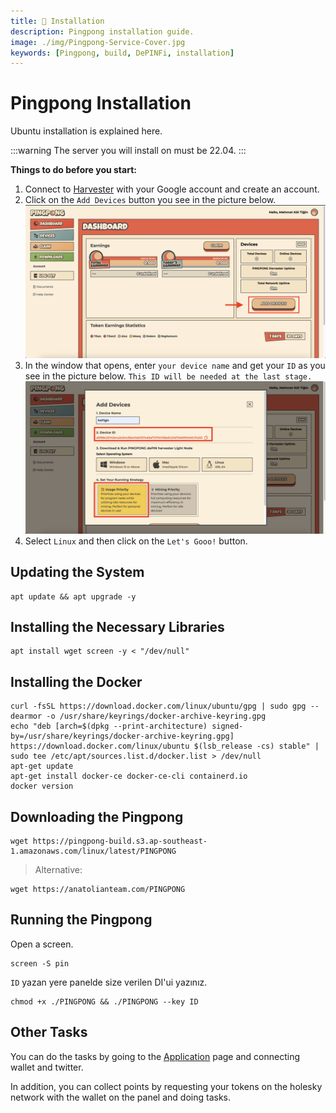 ```yaml
---
title: 💾 Installation
description: Pingpong installation guide.
image: ./img/Pingpong-Service-Cover.jpg
keywords: [Pingpong, build, DePINFi, installation]
---
```


# Pingpong Installation 

Ubuntu installation is explained here.

:::warning
The server you will install on must be 22.04.
:::

**Things to do before you start:**
1. Connect to [Harvester](https://harvester.pingpong.build/) with your Google account and create an account.
2. Click on the `Add Devices` button you see in the picture below.
![Pingpong-1](./../../../i18n/tr/docusaurus-plugin-content-docs/current/Testnet/pingpong/img/pingpong-1.png)
3. In the window that opens, enter `your device name` and get your `ID` as you see in the picture below. `This ID will be needed at the last stage.`
![Pingpong-2](./../../../i18n/tr/docusaurus-plugin-content-docs/current/Testnet/pingpong/img/pingpong-2.png)
4. Select `Linux` and then click on the `Let's Gooo!` button.


## Updating the System
```shell
apt update && apt upgrade -y
```

## Installing the Necessary Libraries
```shell
apt install wget screen -y < "/dev/null"
```

## Installing the Docker
```shell
curl -fsSL https://download.docker.com/linux/ubuntu/gpg | sudo gpg --dearmor -o /usr/share/keyrings/docker-archive-keyring.gpg
echo "deb [arch=$(dpkg --print-architecture) signed-by=/usr/share/keyrings/docker-archive-keyring.gpg] https://download.docker.com/linux/ubuntu $(lsb_release -cs) stable" | sudo tee /etc/apt/sources.list.d/docker.list > /dev/null
apt-get update
apt-get install docker-ce docker-ce-cli containerd.io
docker version
```

## Downloading the Pingpong
```shell
wget https://pingpong-build.s3.ap-southeast-1.amazonaws.com/linux/latest/PINGPONG
```
> Alternative:
```shell
wget https://anatolianteam.com/PINGPONG
```

## Running the Pingpong
Open a screen.

```shell
screen -S pin
```

`ID` yazan yere panelde size verilen DI'ui yazınız.
```shell
chmod +x ./PINGPONG && ./PINGPONG --key ID
```

## Other Tasks

You can do the tasks by going to the [Application](https://app.pingpong.build/points?invite_code=FvjWneYQ) page and connecting wallet and twitter.

In addition, you can collect points by requesting your tokens on the holesky network with the wallet on the panel and doing tasks.